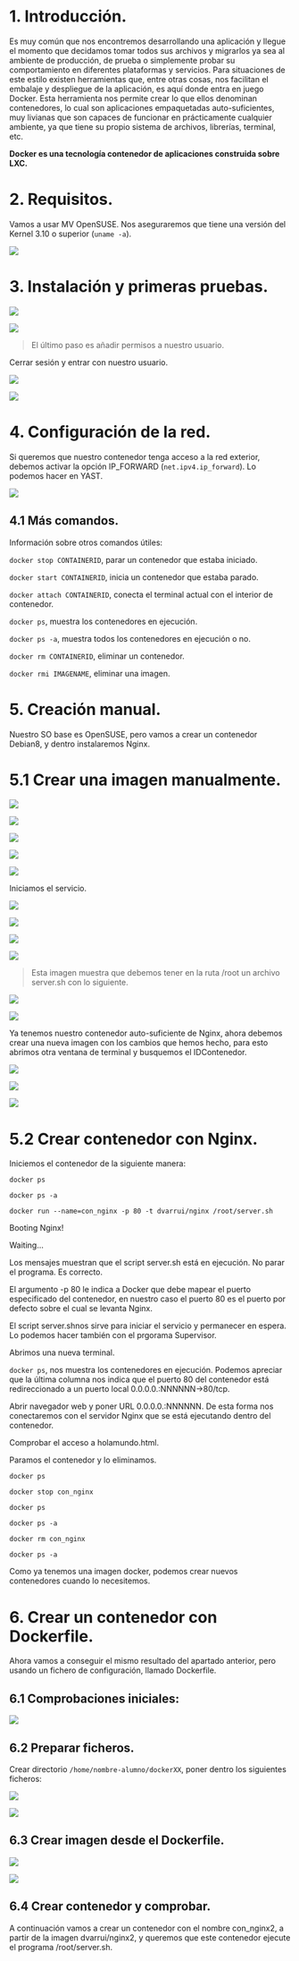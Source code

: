 # 1. Introducción.

Es muy común que nos encontremos desarrollando una aplicación y llegue el momento que decidamos tomar todos sus archivos y migrarlos ya sea al ambiente de producción, de prueba o simplemente probar su comportamiento en diferentes plataformas y servicios. Para situaciones de este estilo existen herramientas que, entre otras cosas, nos facilitan el embalaje y despliegue de la aplicación, es aquí donde entra en juego Docker.
Esta herramienta nos permite crear lo que ellos denominan contenedores, lo cual son aplicaciones empaquetadas auto-suficientes, muy livianas que son capaces de funcionar en prácticamente cualquier ambiente, ya que tiene su propio sistema de archivos, librerías, terminal, etc.

**Docker es una tecnología contenedor de aplicaciones construida sobre LXC.**

# 2. Requisitos.

Vamos a usar MV OpenSUSE. Nos aseguraremos que tiene una versión del Kernel 3.10 o superior (`uname -a`).

![](./img/1.PNG)

# 3. Instalación y primeras pruebas.

![](./img/2.PNG)

![](./img/3.PNG)

> El último paso es añadir permisos a nuestro usuario.

Cerrar sesión y entrar con nuestro usuario.

![](./img/4.PNG)

![](./img/5.PNG)

# 4. Configuración de la red.

Si queremos que nuestro contenedor tenga acceso a la red exterior, debemos activar la opción IP_FORWARD (`net.ipv4.ip_forward`). Lo podemos hacer en YAST.

![](./img/6.PNG)

## 4.1 Más comandos.

Información sobre otros comandos útiles:

`docker stop CONTAINERID`, parar un contenedor que estaba iniciado.

`docker start CONTAINERID`, inicia un contenedor que estaba parado.

`docker attach CONTAINERID`, conecta el terminal actual con el interior de contenedor.

`docker ps`, muestra los contenedores en ejecución.

`docker ps -a`, muestra todos los contenedores en ejecución o no.

`docker rm CONTAINERID`, eliminar un contenedor.

`docker rmi IMAGENAME`, eliminar una imagen.

# 5. Creación manual.

Nuestro SO base es OpenSUSE, pero vamos a crear un contenedor Debian8, y dentro instalaremos Nginx.

# 5.1 Crear una imagen manualmente.

![](./img/7.PNG)

![](./img/8.PNG)

![](./img/9.PNG)

![](./img/10.PNG)

![](./img/11.PNG)

Iniciamos el servicio.

![](./img/12.PNG)

![](./img/13.PNG)

![](./img/14.PNG)

![](./img/ojo.PNG)

> Esta imagen muestra que debemos tener en la ruta /root un archivo server.sh con lo siguiente.

![](./img/ojo2.PNG)

![](./img/15.PNG)

Ya tenemos nuestro contenedor auto-suficiente de Nginx, ahora debemos crear una nueva imagen con los cambios que hemos hecho, para esto abrimos otra ventana de terminal y busquemos el IDContenedor.

![](./img/16.PNG)

![](./img/17.PNG)

![](./img/18.PNG)

# 5.2 Crear contenedor con Nginx.

Iniciemos el contenedor de la siguiente manera:

`docker ps`

`docker ps -a`

`docker run --name=con_nginx -p 80 -t dvarrui/nginx /root/server.sh`

Booting Nginx!

Waiting...

Los mensajes muestran que el script server.sh está en ejecución. No parar el programa. Es correcto.

El argumento -p 80 le indica a Docker que debe mapear el puerto especificado del contenedor, en nuestro caso el puerto 80 es el puerto por defecto sobre el cual se levanta Nginx.

El script server.shnos sirve para iniciar el servicio y permanecer en espera. Lo podemos hacer también con el prgorama Supervisor.

Abrimos una nueva terminal.

`docker ps`, nos muestra los contenedores en ejecución. Podemos apreciar que la última columna nos indica que el puerto 80 del contenedor está redireccionado a un puerto local 0.0.0.0.:NNNNNN->80/tcp.

Abrir navegador web y poner URL 0.0.0.0.:NNNNNN. De esta forma nos conectaremos con el servidor Nginx que se está ejecutando dentro del contenedor.

Comprobar el acceso a holamundo.html.

Paramos el contenedor y lo eliminamos.

`docker ps`

`docker stop con_nginx`

`docker ps`

`docker ps -a`

`docker rm con_nginx`

`docker ps -a`

Como ya tenemos una imagen docker, podemos crear nuevos contenedores cuando lo necesitemos.

# 6. Crear un contenedor con Dockerfile.

Ahora vamos a conseguir el mismo resultado del apartado anterior, pero usando un fichero de configuración, llamado Dockerfile.

## 6.1 Comprobaciones iniciales:

![](./img/19.PNG)

## 6.2 Preparar ficheros.

Crear directorio `/home/nombre-alumno/dockerXX`, poner dentro los siguientes ficheros:

![](./img/20.PNG)

![](./img/21.PNG)

## 6.3 Crear imagen desde el Dockerfile.

![](./img/22.PNG)

![](./img/23.PNG)

## 6.4 Crear contenedor y comprobar.

A continuación vamos a crear un contenedor con el nombre con_nginx2, a partir de la imagen dvarrui/nginx2, y queremos que este contenedor ejecute el programa /root/server.sh.
